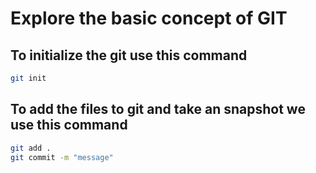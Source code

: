 # Explore the basic concept of GIT

## To initialize the git use this command
```bash
git init
```
## To add the files to git and take an snapshot we use this command
``` bash
git add .
git commit -m "message"
```